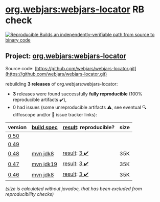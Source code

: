 [org.webjars:webjars-locator](https://central.sonatype.com/artifact/org.webjars/webjars-locator/versions) RB check
=======

[![Reproducible Builds](https://reproducible-builds.org/images/logos/rb.svg) an independently-verifiable path from source to binary code](https://reproducible-builds.org/)

## Project: [org.webjars:webjars-locator](https://central.sonatype.com/artifact/org.webjars/webjars-locator/versions)

Source code: [https://github.com/webjars/webjars-locator.git](https://github.com/webjars/webjars-locator.git)

rebuilding **3 releases** of org.webjars:webjars-locator:
- **3** releases were found successfully **fully reproducible** (100% reproducible artifacts :heavy_check_mark:),
- 0 had issues (some unreproducible artifacts :warning:, see eventual :mag: diffoscope and/or :memo: issue tracker links):

| version | [build spec](/BUILDSPEC.md) | [result](https://reproducible-builds.org/docs/jvm/): reproducible? | size |
| -- | --------- | ------ | -- |
| [0.50](https://central.sonatype.com/artifact/org.webjars/webjars-locator/0.50/pom) | | | |
| [0.49](https://central.sonatype.com/artifact/org.webjars/webjars-locator/0.49/pom) | | | |
| [0.48](https://central.sonatype.com/artifact/org.webjars/webjars-locator/0.48/pom) | [mvn jdk8](webjars-locator-0.48.buildspec) | [result](webjars-locator-0.48.buildinfo): [3 :heavy_check_mark: ](webjars-locator-0.48.buildcompare) | 35K |
| [0.47](https://central.sonatype.com/artifact/org.webjars/webjars-locator/0.47/pom) | [mvn jdk19](webjars-locator-0.47.buildspec) | [result](webjars-locator-0.47.buildinfo): [3 :heavy_check_mark: ](webjars-locator-0.47.buildcompare) | 35K |
| [0.46](https://central.sonatype.com/artifact/org.webjars/webjars-locator/0.46/pom) | [mvn jdk8](webjars-locator-0.46.buildspec) | [result](webjars-locator-0.46.buildinfo): [3 :heavy_check_mark: ](webjars-locator-0.46.buildcompare) | 35K |

<i>(size is calculated without javadoc, that has been excluded from reproducibility checks)</i>

